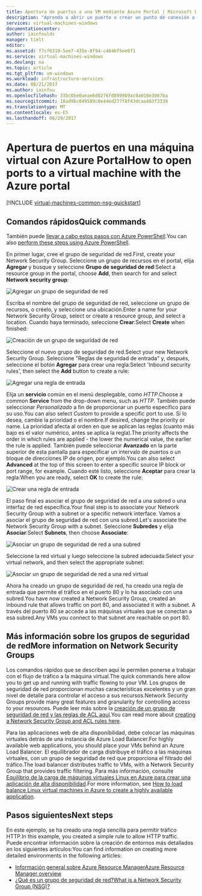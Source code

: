 ```yaml
---
title: Apertura de puertos a una VM mediante Azure Portal | Microsoft Docs
description: "Aprenda a abrir un puerto o crear un punto de conexión a la máquina virtual Windows con el modelo de implementación de Resource Manager en Azure Portal"
services: virtual-machines-windows
documentationcenter: 
author: iainfoulds
manager: timlt
editor: 
ms.assetid: f7cf0319-5ee7-435e-8f94-c484bf5ee6f1
ms.service: virtual-machines-windows
ms.devlang: na
ms.topic: article
ms.tgt_pltfrm: vm-windows
ms.workload: infrastructure-services
ms.date: 08/21/2017
ms.author: iainfou
ms.openlocfilehash: 33bc0be0aeae6d0276fd8999b9ac0a010e3067ba
ms.sourcegitcommit: 18ad9bc049589c8e44ed277f8f43dcaa483f3339
ms.translationtype: MT
ms.contentlocale: es-ES
ms.lasthandoff: 08/29/2017
---
```

# <a name="how-to-open-ports-to-a-virtual-machine-with-the-azure-portal"></a><span data-ttu-id="7a92a-103">Apertura de puertos en una máquina virtual con Azure Portal</span><span class="sxs-lookup"><span data-stu-id="7a92a-103">How to open ports to a virtual machine with the Azure portal</span></span>
[!INCLUDE [virtual-machines-common-nsg-quickstart](../../../includes/virtual-machines-common-nsg-quickstart.md)]

## <a name="quick-commands"></a><span data-ttu-id="7a92a-104">Comandos rápidos</span><span class="sxs-lookup"><span data-stu-id="7a92a-104">Quick commands</span></span>
<span data-ttu-id="7a92a-105">También puede [llevar a cabo estos pasos con Azure PowerShell](nsg-quickstart-powershell.md).</span><span class="sxs-lookup"><span data-stu-id="7a92a-105">You can also [perform these steps using Azure PowerShell](nsg-quickstart-powershell.md).</span></span>

<span data-ttu-id="7a92a-106">En primer lugar, cree el grupo de seguridad de red.</span><span class="sxs-lookup"><span data-stu-id="7a92a-106">First, create your Network Security Group.</span></span> <span data-ttu-id="7a92a-107">Seleccione un grupo de recursos en el portal, elija **Agregar** y busque y seleccione **Grupo de seguridad de red**:</span><span class="sxs-lookup"><span data-stu-id="7a92a-107">Select a resource group in the portal, choose **Add**, then search for and select **Network security group**:</span></span>

![Agregar un grupo de seguridad de red](./media/nsg-quickstart-portal/add-nsg.png)

<span data-ttu-id="7a92a-109">Escriba el nombre del grupo de seguridad de red, seleccione un grupo de recursos, o créelo, y seleccione una ubicación.</span><span class="sxs-lookup"><span data-stu-id="7a92a-109">Enter a name for your Network Security Group, select or create a resource group, and select a location.</span></span> <span data-ttu-id="7a92a-110">Cuando haya terminado, seleccione **Crear**:</span><span class="sxs-lookup"><span data-stu-id="7a92a-110">Select **Create** when finished:</span></span>

![Creación de un grupo de seguridad de red](./media/nsg-quickstart-portal/create-nsg.png)

<span data-ttu-id="7a92a-112">Seleccione el nuevo grupo de seguridad de red.</span><span class="sxs-lookup"><span data-stu-id="7a92a-112">Select your new Network Security Group.</span></span> <span data-ttu-id="7a92a-113">Seleccione "Reglas de seguridad de entrada" y, después, seleccione el botón **Agregar** para crear una regla:</span><span class="sxs-lookup"><span data-stu-id="7a92a-113">Select 'Inbound security rules', then select the **Add** button to create a rule:</span></span>

![Agregar una regla de entrada](./media/nsg-quickstart-portal/add-inbound-rule.png)

<span data-ttu-id="7a92a-115">Elija un **servicio** común en el menú desplegable, como *HTTP*.</span><span class="sxs-lookup"><span data-stu-id="7a92a-115">Choose a common **Service** from the drop-down menu, such as *HTTP*.</span></span> <span data-ttu-id="7a92a-116">También puede seleccionar *Personalizado* a fin de proporcionar un puerto específico para su uso.</span><span class="sxs-lookup"><span data-stu-id="7a92a-116">You can also select *Custom* to provide a specific port to use.</span></span> <span data-ttu-id="7a92a-117">Si lo desea, cambie la prioridad o el nombre.</span><span class="sxs-lookup"><span data-stu-id="7a92a-117">If desired, change the priority or name.</span></span> <span data-ttu-id="7a92a-118">La prioridad afecta al orden en que se aplican las reglas (cuanto más bajo es el valor numérico, antes se aplica la regla).</span><span class="sxs-lookup"><span data-stu-id="7a92a-118">The priority affects the order in which rules are applied - the lower the numerical value, the earlier the rule is applied.</span></span> <span data-ttu-id="7a92a-119">También puede seleccionar **Avanzado** en la parte superior de esta pantalla para especificar un intervalo de puertos o un bloque de direcciones IP de origen, por ejemplo.</span><span class="sxs-lookup"><span data-stu-id="7a92a-119">You can also select **Advanced** at the top of this screen to enter a specific source IP block or port range, for example.</span></span> <span data-ttu-id="7a92a-120">Cuando esté listo, seleccione **Aceptar** para crear la regla:</span><span class="sxs-lookup"><span data-stu-id="7a92a-120">When you are ready, select **OK** to create the rule:</span></span>

![Crear una regla de entrada](./media/nsg-quickstart-portal/create-inbound-rule.png)

<span data-ttu-id="7a92a-122">El paso final es asociar el grupo de seguridad de red a una subred o una interfaz de red específica.</span><span class="sxs-lookup"><span data-stu-id="7a92a-122">Your final step is to associate your Network Security Group with a subnet or a specific network interface.</span></span> <span data-ttu-id="7a92a-123">Vamos a asociar el grupo de seguridad de red con una subred.</span><span class="sxs-lookup"><span data-stu-id="7a92a-123">Let's associate the Network Security Group with a subnet.</span></span> <span data-ttu-id="7a92a-124">Seleccione **Subredes** y elija **Asociar**:</span><span class="sxs-lookup"><span data-stu-id="7a92a-124">Select **Subnets**, then choose **Associate**:</span></span>

![Asociar un grupo de seguridad de red a una subred](./media/nsg-quickstart-portal/associate-subnet.png)

<span data-ttu-id="7a92a-126">Seleccione la red virtual y luego seleccione la subred adecuada:</span><span class="sxs-lookup"><span data-stu-id="7a92a-126">Select your virtual network, and then select the appropriate subnet:</span></span>

![Asociar un grupo de seguridad de red a una red virtual](./media/nsg-quickstart-portal/select-vnet-subnet.png)

<span data-ttu-id="7a92a-128">Ahora ha creado un grupo de seguridad de red, ha creado una regla de entrada que permite el tráfico en el puerto 80 y lo ha asociado con una subred.</span><span class="sxs-lookup"><span data-stu-id="7a92a-128">You have now created a Network Security Group, created an inbound rule that allows traffic on port 80, and associated it with a subnet.</span></span> <span data-ttu-id="7a92a-129">A través del puerto 80 se accede a las máquinas virtuales que se conectan a esa subred.</span><span class="sxs-lookup"><span data-stu-id="7a92a-129">Any VMs you connect to that subnet are reachable on port 80.</span></span>

## <a name="more-information-on-network-security-groups"></a><span data-ttu-id="7a92a-130">Más información sobre los grupos de seguridad de red</span><span class="sxs-lookup"><span data-stu-id="7a92a-130">More information on Network Security Groups</span></span>
<span data-ttu-id="7a92a-131">Los comandos rápidos que se describen aquí le permiten ponerse a trabajar con el flujo de tráfico a la máquina virtual.</span><span class="sxs-lookup"><span data-stu-id="7a92a-131">The quick commands here allow you to get up and running with traffic flowing to your VM.</span></span> <span data-ttu-id="7a92a-132">Los grupos de seguridad de red proporcionan muchas características excelentes y un gran nivel de detalle para controlar el acceso a sus recursos.</span><span class="sxs-lookup"><span data-stu-id="7a92a-132">Network Security Groups provide many great features and granularity for controlling access to your resources.</span></span> <span data-ttu-id="7a92a-133">Puede leer más sobre la [creación de un grupo de seguridad de red y las reglas de ACL aquí](../../virtual-network/virtual-networks-create-nsg-arm-ps.md).</span><span class="sxs-lookup"><span data-stu-id="7a92a-133">You can read more about [creating a Network Security Group and ACL rules here](../../virtual-network/virtual-networks-create-nsg-arm-ps.md).</span></span>

<span data-ttu-id="7a92a-134">Para las aplicaciones web de alta disponibilidad, debe colocar las máquinas virtuales detrás de una instancia de Azure Load Balancer.</span><span class="sxs-lookup"><span data-stu-id="7a92a-134">For highly available web applications, you should place your VMs behind an Azure Load Balancer.</span></span> <span data-ttu-id="7a92a-135">El equilibrador de carga distribuye el tráfico a las máquinas virtuales, con un grupo de seguridad de red que proporciona el filtrado del tráfico.</span><span class="sxs-lookup"><span data-stu-id="7a92a-135">The load balancer distributes traffic to VMs, with a Network Security Group that provides traffic filtering.</span></span> <span data-ttu-id="7a92a-136">Para más información, consulte [Equilibrio de la carga de máquinas virtuales Linux en Azure para crear una aplicación de alta disponibilidad](tutorial-load-balancer.md).</span><span class="sxs-lookup"><span data-stu-id="7a92a-136">For more information, see [How to load balance Linux virtual machines in Azure to create a highly available application](tutorial-load-balancer.md).</span></span>

## <a name="next-steps"></a><span data-ttu-id="7a92a-137">Pasos siguientes</span><span class="sxs-lookup"><span data-stu-id="7a92a-137">Next steps</span></span>
<span data-ttu-id="7a92a-138">En este ejemplo, se ha creado una regla sencilla para permitir tráfico HTTP.</span><span class="sxs-lookup"><span data-stu-id="7a92a-138">In this example, you created a simple rule to allow HTTP traffic.</span></span> <span data-ttu-id="7a92a-139">Puede encontrar información sobre la creación de entornos más detallados en los siguientes artículos:</span><span class="sxs-lookup"><span data-stu-id="7a92a-139">You can find information on creating more detailed environments in the following articles:</span></span>

* [<span data-ttu-id="7a92a-140">Información general sobre Azure Resource Manager</span><span class="sxs-lookup"><span data-stu-id="7a92a-140">Azure Resource Manager overview</span></span>](../../azure-resource-manager/resource-group-overview.md)
* [<span data-ttu-id="7a92a-141">¿Qué es un grupo de seguridad de red?</span><span class="sxs-lookup"><span data-stu-id="7a92a-141">What is a Network Security Group (NSG)?</span></span>](../../virtual-network/virtual-networks-nsg.md)